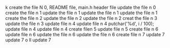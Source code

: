 k
create the file N 0, README file, main.h header file
update the file n 0
create the file n 1
update the file n 1
update the file n 1
update the file n 1
create the file n 2
update the file n 2
update the file n 2
creat the file n 3
update the file n 3
update file n 4
update file n 4
putchar('%d', i / 100);
update file n 4
update file n 4
create filen 5
update file n 5
create file n 6
update file n 6
update the file n 6
update the file n 6
create file n 7
update 7
update 7
o
ll
update 7
